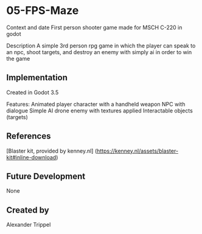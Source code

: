 # 05-FPS-Maze
Context and date
First person shooter game made for MSCH C-220 in godot

Description
A simple 3rd person rpg game in which the player can speak to an npc, shoot targets, and destroy an enemy with simply ai in order to win the game

## Implementation
Created in Godot 3.5

Features:
Animated player character with a handheld weapon
NPC with dialogue
Simple AI drone enemy with textures applied
Interactable objects (targets)


## References
[Blaster kit, provided by kenney.nl] (https://kenney.nl/assets/blaster-kit#inline-download)


## Future Development
None

## Created by
Alexander Trippel
